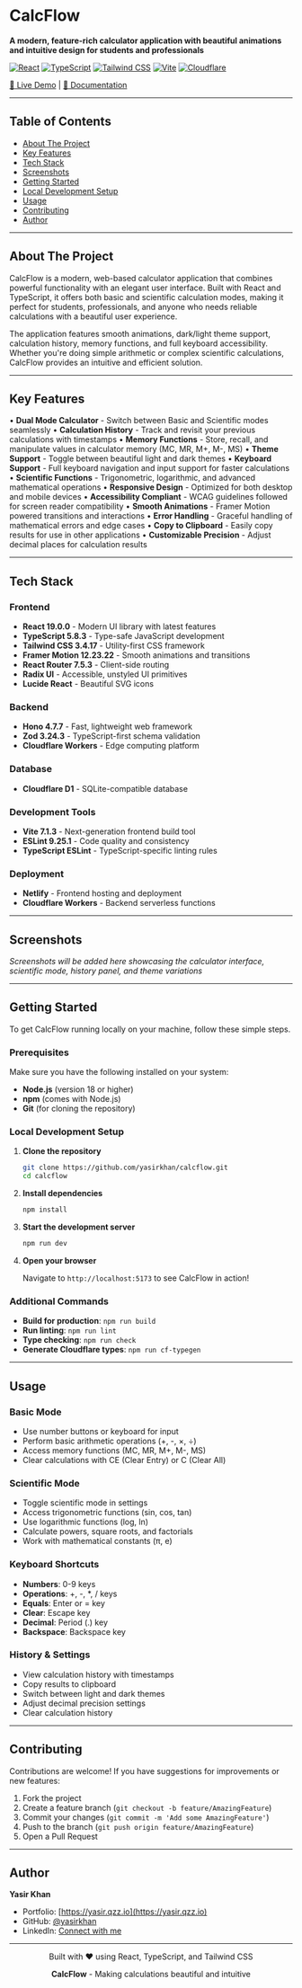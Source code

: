 # CalcFlow

**A modern, feature-rich calculator application with beautiful animations and intuitive design for students and professionals**

[![React](https://img.shields.io/badge/React-19.0.0-blue?style=flat-square&logo=react)](https://reactjs.org/)
[![TypeScript](https://img.shields.io/badge/TypeScript-5.8.3-blue?style=flat-square&logo=typescript)](https://www.typescriptlang.org/)
[![Tailwind CSS](https://img.shields.io/badge/Tailwind_CSS-3.4.17-38B2AC?style=flat-square&logo=tailwind-css)](https://tailwindcss.com/)
[![Vite](https://img.shields.io/badge/Vite-7.1.3-646CFF?style=flat-square&logo=vite)](https://vitejs.dev/)
[![Cloudflare](https://img.shields.io/badge/Cloudflare-Workers-F38020?style=flat-square&logo=cloudflare)](https://workers.cloudflare.com/)

[🚀 Live Demo](https://calcflow-calulator.netlify.app) | [📖 Documentation](#getting-started)

---

## Table of Contents

- [About The Project](#about-the-project)
- [Key Features](#key-features)
- [Tech Stack](#tech-stack)
- [Screenshots](#screenshots)
- [Getting Started](#getting-started)
- [Local Development Setup](#local-development-setup)
- [Usage](#usage)
- [Contributing](#contributing)
- [Author](#author)

---

## About The Project

CalcFlow is a modern, web-based calculator application that combines powerful functionality with an elegant user interface. Built with React and TypeScript, it offers both basic and scientific calculation modes, making it perfect for students, professionals, and anyone who needs reliable calculations with a beautiful user experience.

The application features smooth animations, dark/light theme support, calculation history, memory functions, and full keyboard accessibility. Whether you're doing simple arithmetic or complex scientific calculations, CalcFlow provides an intuitive and efficient solution.

---

## Key Features

• **Dual Mode Calculator** - Switch between Basic and Scientific modes seamlessly
• **Calculation History** - Track and revisit your previous calculations with timestamps
• **Memory Functions** - Store, recall, and manipulate values in calculator memory (MC, MR, M+, M-, MS)
• **Theme Support** - Toggle between beautiful light and dark themes
• **Keyboard Support** - Full keyboard navigation and input support for faster calculations
• **Scientific Functions** - Trigonometric, logarithmic, and advanced mathematical operations
• **Responsive Design** - Optimized for both desktop and mobile devices
• **Accessibility Compliant** - WCAG guidelines followed for screen reader compatibility
• **Smooth Animations** - Framer Motion powered transitions and interactions
• **Error Handling** - Graceful handling of mathematical errors and edge cases
• **Copy to Clipboard** - Easily copy results for use in other applications
• **Customizable Precision** - Adjust decimal places for calculation results

---

## Tech Stack

### Frontend
- **React 19.0.0** - Modern UI library with latest features
- **TypeScript 5.8.3** - Type-safe JavaScript development
- **Tailwind CSS 3.4.17** - Utility-first CSS framework
- **Framer Motion 12.23.22** - Smooth animations and transitions
- **React Router 7.5.3** - Client-side routing
- **Radix UI** - Accessible, unstyled UI primitives
- **Lucide React** - Beautiful SVG icons

### Backend
- **Hono 4.7.7** - Fast, lightweight web framework
- **Zod 3.24.3** - TypeScript-first schema validation
- **Cloudflare Workers** - Edge computing platform

### Database
- **Cloudflare D1** - SQLite-compatible database

### Development Tools
- **Vite 7.1.3** - Next-generation frontend build tool
- **ESLint 9.25.1** - Code quality and consistency
- **TypeScript ESLint** - TypeScript-specific linting rules

### Deployment
- **Netlify** - Frontend hosting and deployment
- **Cloudflare Workers** - Backend serverless functions

---

## Screenshots

*Screenshots will be added here showcasing the calculator interface, scientific mode, history panel, and theme variations*

---

## Getting Started

To get CalcFlow running locally on your machine, follow these simple steps.

### Prerequisites

Make sure you have the following installed on your system:

- **Node.js** (version 18 or higher)
- **npm** (comes with Node.js)
- **Git** (for cloning the repository)

### Local Development Setup

1. **Clone the repository**
   ```bash
   git clone https://github.com/yasirkhan/calcflow.git
   cd calcflow
   ```

2. **Install dependencies**
   ```bash
   npm install
   ```


3. **Start the development server**
   ```bash
   npm run dev
   ```

4. **Open your browser**
   
   Navigate to `http://localhost:5173` to see CalcFlow in action!

### Additional Commands

- **Build for production**: `npm run build`
- **Run linting**: `npm run lint`
- **Type checking**: `npm run check`
- **Generate Cloudflare types**: `npm run cf-typegen`

---

## Usage

### Basic Mode
- Use number buttons or keyboard for input
- Perform basic arithmetic operations (+, -, ×, ÷)
- Access memory functions (MC, MR, M+, M-, MS)
- Clear calculations with CE (Clear Entry) or C (Clear All)

### Scientific Mode
- Toggle scientific mode in settings
- Access trigonometric functions (sin, cos, tan)
- Use logarithmic functions (log, ln)
- Calculate powers, square roots, and factorials
- Work with mathematical constants (π, e)

### Keyboard Shortcuts
- **Numbers**: 0-9 keys
- **Operations**: +, -, *, / keys
- **Equals**: Enter or = key
- **Clear**: Escape key
- **Decimal**: Period (.) key
- **Backspace**: Backspace key

### History & Settings
- View calculation history with timestamps
- Copy results to clipboard
- Switch between light and dark themes
- Adjust decimal precision settings
- Clear calculation history

---

## Contributing

Contributions are welcome! If you have suggestions for improvements or new features:

1. Fork the project
2. Create a feature branch (`git checkout -b feature/AmazingFeature`)
3. Commit your changes (`git commit -m 'Add some AmazingFeature'`)
4. Push to the branch (`git push origin feature/AmazingFeature`)
5. Open a Pull Request

---

## Author

**Yasir Khan**

- Portfolio: [https://yasir.qzz.io](https://yasir.qzz.io)
- GitHub: [@yasirkhan](https://github.com/itsyasirkhandev)
- LinkedIn: [Connect with me](https://linkedin.com/in/connectyasir)

---

<div align="center">
  <p>Built with ❤️ using React, TypeScript, and Tailwind CSS</p>
  <p><strong>CalcFlow</strong> - Making calculations beautiful and intuitive</p>
</div>
